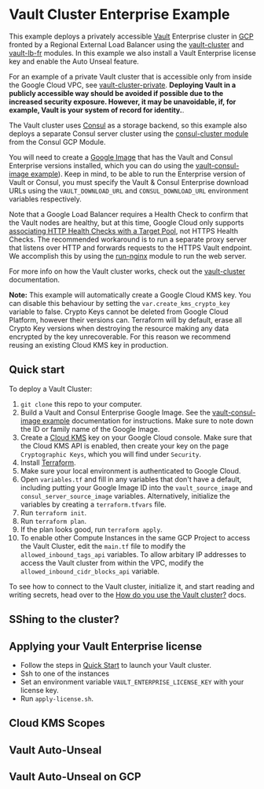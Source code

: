 # Vault Cluster Enterprise Example

This example deploys a privately accessible [Vault](https://www.hashicorp.com/products/vault) Enterprise cluster
in [GCP](https://cloud.google.com/) fronted by a Regional External Load Balancer using the [vault-cluster](https://github.com/hashicorp/terraform-google-vault/tree/master/modules/vault-cluster) and [vault-lb-fr](
/modules/vault-lb-fr) modules. In this example we also install a Vault Enterprise license key and enable the Auto Unseal feature.

For an example of a private Vault cluster that is accessible only from inside the Google
Cloud VPC, see [vault-cluster-private](https://github.com/hashicorp/terraform-google-vault/tree/master/examples/vault-cluster-private).
**Deploying Vault in a publicly accessible way should be avoided if possible due to the increased security exposure.
However, it may be unavoidable, if, for example, Vault is your system of record for identity.**.

The Vault cluster uses [Consul](https://www.consul.io/) as a storage backend, so this example also deploys a separate
Consul server cluster using the [consul-cluster module](
https://github.com/hashicorp/terraform-google-consul/tree/master/modules/consul-cluster) from the Consul GCP Module.

You will need to create a [Google Image](https://cloud.google.com/compute/docs/images) that has the Vault and Consul
Enterprise versions installed, which you can do using the [vault-consul-image example](https://github.com/hashicorp/terraform-google-vault/tree/master/examples/vault-consul-image)). Keep in mind,
to be able to run the Enterprise version of Vault or Consul, you must specify the Vault & Consul Enterprise download
URLs using the `VAULT_DOWNLOAD_URL` and `CONSUL_DOWNLOAD_URL` environment variables respectively.

Note that a Google Load Balancer requires a Health Check to confirm that the Vault nodes are healthy, but at this time,
Google Cloud only supports [associating HTTP Health Checks with a Target Pool](
https://github.com/terraform-providers/terraform-provider-google/issues/18), not HTTPS Health Checks. The recommended
workaround is to run a separate proxy server that listens over HTTP and forwards requests to the HTTPS Vault endpoint.
We accomplish this by using the [run-nginx](https://github.com/hashicorp/terraform-google-vault/tree/master/modules/run-nginx)
module to run the web server.

For more info on how the Vault cluster works, check out the [vault-cluster](https://github.com/hashicorp/terraform-google-vault/tree/master/modules/vault-cluster) documentation.

**Note:** This example will automatically create a Google Cloud KMS key. You can disable this behaviour by setting the `var.create_kms_crypto_key` variable to false. Crypto Keys cannot be deleted from Google Cloud Platform, however their versions can. Terraform will by default, erase all
Crypto Key versions when destroying the resource making any data encrypted by the key unrecoverable. For this reason we recommend reusing an
existing Cloud KMS key in production.

## Quick start

To deploy a Vault Cluster:

1. `git clone` this repo to your computer.
1. Build a Vault and Consul Enterprise Google Image. See the [vault-consul-image example](https://github.com/hashicorp/terraform-google-vault/tree/master/examples/vault-consul-image) documentation
   for instructions. Make sure to note down the ID or family name of the Google Image.
1. Create a [Cloud KMS](https://cloud.google.com/kms/) key on your Google Cloud console. Make sure that the Cloud KMS
API is enabled, then create your key on the page `Cryptographic Keys`, which you will find under `Security`.
1. Install [Terraform](https://www.terraform.io/).
1. Make sure your local environment is authenticated to Google Cloud.
1. Open `variables.tf` and fill in any variables that don't have a default, including putting your Google Image ID into
   the `vault_source_image` and `consul_server_source_image` variables. Alternatively, initialize the variables by creating
   a `terraform.tfvars` file.
1. Run `terraform init`.
1. Run `terraform plan`.
1. If the plan looks good, run `terraform apply`.
1. To enable other Compute Instances in the same GCP Project to access the Vault Cluster, edit the `main.tf` file to
   modify the `allowed_inbound_tags_api` variables. To allow arbitary IP addresses to access the Vault cluster from
   within the VPC, modify the `allowed_inbound_cidr_blocks_api` variable.

To see how to connect to the Vault cluster, initialize it, and start reading and writing secrets, head over to the
[How do you use the Vault cluster?](https://github.com/hashicorp/terraform-google-vault/tree/master/modules/vault-cluster#how-do-you-use-the-vault-cluster) docs.

## SShing to the cluster?

## Applying your Vault Enterprise license
* Follow the steps in [Quick Start](#quick-start) to launch your Vault cluster.
* Ssh to one of the instances
* Set an environment variable `VAULT_ENTERPRISE_LICENSE_KEY` with your license key.
* Run `apply-license.sh`.

## Cloud KMS Scopes

## Vault Auto-Unseal

## Vault Auto-Unseal on GCP
